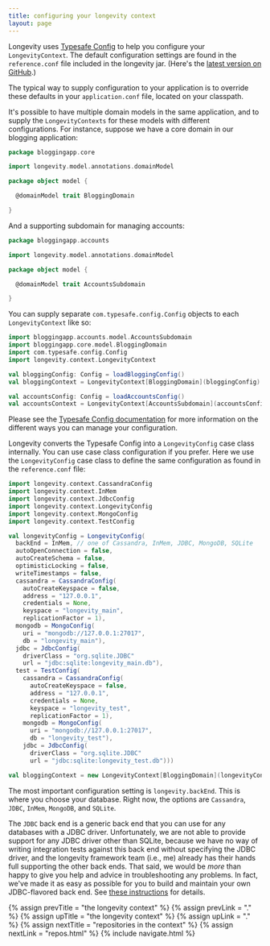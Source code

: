```yaml
---
title: configuring your longevity context
layout: page
---
```


Longevity uses [Typesafe
Config](https://github.com/typesafehub/config) to help you configure
your `LongevityContext`. The default configuration settings are found
in the `reference.conf` file included in the longevity jar. (Here's
the [latest version on
GitHub](https://github.com/longevityframework/longevity/blob/master/longevity/src/main/resources/reference.conf).)

The typical way to supply configuration to your application is to
override these defaults in your `application.conf` file, located on
your classpath.

It's possible to have multiple domain models in the same application, and to supply the
`LongevityContexts` for these models with different configurations. For instance, suppose we have a
core domain in our blogging application:

```scala
package bloggingapp.core

import longevity.model.annotations.domainModel

package object model {

  @domainModel trait BloggingDomain

}
```

And a supporting subdomain for managing accounts:

```scala
package bloggingapp.accounts

import longevity.model.annotations.domainModel

package object model {

  @domainModel trait AccountsSubdomain

}
```

You can supply separate `com.typesafe.config.Config` objects to each
`LongevityContext` like so:

```scala
import bloggingapp.accounts.model.AccountsSubdomain
import bloggingapp.core.model.BloggingDomain
import com.typesafe.config.Config
import longevity.context.LongevityContext

val bloggingConfig: Config = loadBloggingConfig()
val bloggingContext = LongevityContext[BloggingDomain](bloggingConfig)

val accountsConfig: Config = loadAccountsConfig()
val accountsContext = LongevityContext[AccountsSubdomain](accountsConfig)
```

Please see the [Typesafe Config documentation](https://github.com/typesafehub/config#overview) for
more information on the different ways you can manage your configuration.

Longevity converts the Typesafe Config into a `LongevityConfig` case
class internally. You can use case class configuration if you
prefer. Here we use the `LongevityConfig` case class to define the
same configuration as found in the `reference.conf` file:

```scala
import longevity.context.CassandraConfig
import longevity.context.InMem
import longevity.context.JdbcConfig
import longevity.context.LongevityConfig
import longevity.context.MongoConfig
import longevity.context.TestConfig

val longevityConfig = LongevityConfig(
  backEnd = InMem, // one of Cassandra, InMem, JDBC, MongoDB, SQLite
  autoOpenConnection = false,
  autoCreateSchema = false,
  optimisticLocking = false,
  writeTimestamps = false,
  cassandra = CassandraConfig(
    autoCreateKeyspace = false,
    address = "127.0.0.1",
    credentials = None,
    keyspace = "longevity_main",
    replicationFactor = 1),
  mongodb = MongoConfig(
    uri = "mongodb://127.0.0.1:27017",
    db = "longevity_main"),
  jdbc = JdbcConfig(
    driverClass = "org.sqlite.JDBC"
    url = "jdbc:sqlite:longevity_main.db"),
  test = TestConfig(
    cassandra = CassandraConfig(
      autoCreateKeyspace = false,
      address = "127.0.0.1",
      credentials = None,
      keyspace = "longevity_test",
      replicationFactor = 1),
    mongodb = MongoConfig(
      uri = "mongodb://127.0.0.1:27017",
      db = "longevity_test"),
    jdbc = JdbcConfig(
      driverClass = "org.sqlite.JDBC"
      url = "jdbc:sqlite:longevity_test.db")))

val bloggingContext = new LongevityContext[BloggingDomain](longevityConfig)
```

The most important configuration setting is `longevity.backEnd`. This
is where you choose your database. Right now, the options are
`Cassandra`, `JDBC`, `InMem`, `MongoDB`, and `SQLite`.

The `JDBC` back end is a generic back end that you can use for any
databases with a JDBC driver. Unfortunately, we are not able to
provide support for any JDBC driver other than SQLite, because we have
no way of writing integration tests against this back end without
specifying the JDBC driver, and the longevity framework team (i.e.,
me) already has their hands full supporting the other back ends. That
said, we would be *more* than happy to give you help and advice in
troubleshooting any problems. In fact, we've made it as easy as
possible for you to build and maintain your own JDBC-flavored back
end. See [these
instructions](https://github.com/longevityframework/longevity/wiki/How-to-create-a-new-JDBC-back-end)
for details.

{% assign prevTitle = "the longevity context" %}
{% assign prevLink  = "." %}
{% assign upTitle   = "the longevity context" %}
{% assign upLink    = "." %}
{% assign nextTitle = "repositories in the context" %}
{% assign nextLink  = "repos.html" %}
{% include navigate.html %}
